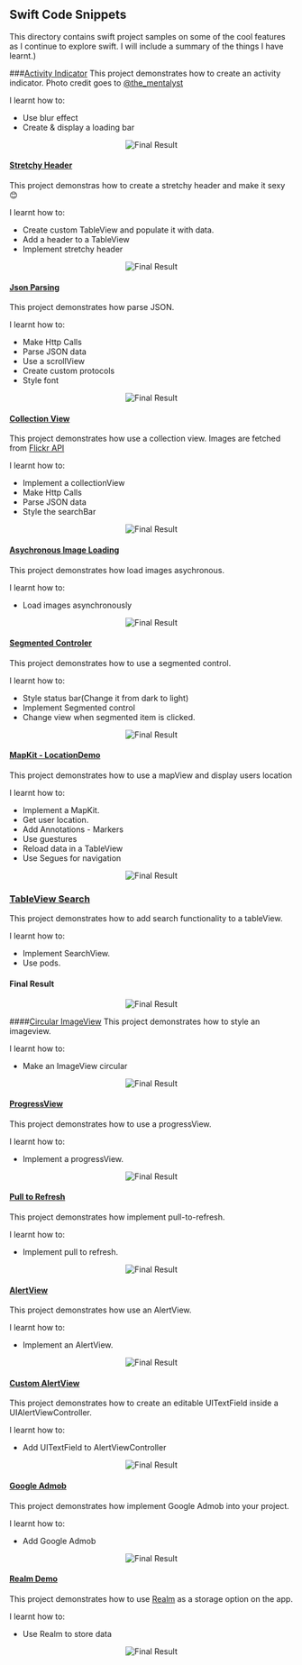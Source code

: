 Swift Code Snippets
-----------------------
This directory contains swift project samples on some of the cool features as I continue to explore swift. I will include a summary of the things I have learnt.)

###[Activity Indicator](https://github.com/kioko/swift-code-snippets/tree/master/Activity%20Indicator)
This project demonstrates how to create an activity indicator. Photo credit goes to [@the_mentalyst](http://www.thementalyst.net/)

I learnt how to:

* Use blur effect
* Create & display a loading bar

<p align="center">
  <img src="https://github.com/kioko/swift-code-snippets/blob/master/Activity%20Indicator/artwork/loadingBar.png?raw=true" alt="Final Result"/>
</p>

#### [Stretchy Header](https://github.com/kioko/swift-code-snippets/tree/master/StreachyHeaders)
This project demonstras how to create a stretchy header and make it sexy 😊

I learnt how to:

* Create custom TableView and populate it with data.
* Add a header to a TableView
* Implement stretchy header

<p align="center">
  <img src="https://github.com/kioko/swift-code-snippets/blob/master/StreachyHeaders/artwork/appDemo.gif?raw=true" alt="Final Result"/>
</p>

#### [Json Parsing](https://github.com/kioko/swift-code-snippets/tree/master/JsonParsing)
This project demonstrates how parse JSON.

I learnt how to:

* Make Http Calls
* Parse JSON data
* Use a scrollView
* Create custom protocols
* Style font

<p align="center">
  <img src="https://github.com/kioko/swift-code-snippets/blob/master/JsonParsing/artwork/JsonParsingDemo.gif?raw=true" alt="Final Result"/>
</p>

#### [Collection View](https://github.com/kioko/swift-code-snippets/tree/master/CollectionViewDemo)
This project demonstrates how use a collection view. Images are fetched from [Flickr API](https://www.flickr.com/services/api/)

I learnt how to:

* Implement a collectionView
* Make Http Calls
* Parse JSON data
* Style the searchBar

<p align="center">
  <img src="https://github.com/kioko/swift-code-snippets/blob/master/CollectionViewDemo/artwork/CollectionViewDemo.gif?raw=true" alt="Final Result"/>
</p>

#### [Asychronous Image Loading](https://github.com/kioko/swift-code-snippets/tree/master/CollectionViewDemo)
This project demonstrates how load images asychronous.

I learnt how to:

* Load images asynchronously

<p align="center">
  <img src="https://github.com/kioko/swift-code-snippets/blob/master/CollectionViewDemo/artwork/AsyncImageLoading.gif?raw=true" alt="Final Result"/>
</p>

#### [Segmented Controler](https://github.com/kioko/swift-code-snippets/tree/master/Segmented%20Controller)
This project demonstrates how to use a segmented control.

I learnt how to:

* Style status bar(Change it from dark to light)
* Implement Segmented control
* Change view when segmented item is clicked.

<p align="center">
  <img src="https://github.com/kioko/swift-code-snippets/blob/master/Segmented%20Controller/artwork/Segmented%20ControlView.png?raw=true" alt="Final Result"/>
</p>

#### [MapKit - LocationDemo](https://github.com/kioko/swift-code-snippets/tree/master/LocationDemo)
This project demonstrates how to use a mapView and display users location

I learnt how to:

* Implement a MapKit.
* Get user location.
* Add Annotations - Markers
* Use guestures
* Reload data in a TableView
* Use Segues for navigation

<p align="center">
  <img src="https://github.com/kioko/swift-code-snippets/blob/master/LocationDemo/artwork/LocationAdded.png?raw=true" alt="Final Result"/>
</p>

### [TableView Search](https://github.com/kioko/swift-code-snippets/tree/master/TableViewSearch)
This project demonstrates how to add search functionality to a tableView.

I learnt how to:

* Implement SearchView.
* Use pods.

#### Final Result

<p align="center">
  <img src="https://github.com/kioko/swift-code-snippets/blob/master/TableViewSearch/artwork/TableViewSearch.gif?raw=true" alt="Final Result"/>
</p>


####[Circular ImageView](https://github.com/kioko/swift-code-snippets/tree/master/CircularImageView)
This project demonstrates how to style an imageview.

I learnt how to:

* Make an ImageView circular

<p align="center">
  <img src="https://github.com/kioko/swift-code-snippets/blob/master/CircularImageView/artwork/CircularImageView.png?raw=true" alt="Final Result"/>
</p>

#### [ProgressView](https://github.com/kioko/swift-code-snippets/tree/master/ProgressView)
This project demonstrates how to use a progressView.

I learnt how to:

* Implement a progressView.

<p align="center">
  <img src="https://github.com/kioko/swift-code-snippets/blob/master/ProgressView/artwork/progressBar.png?raw=true" alt="Final Result"/>
</p>

#### [Pull to Refresh](https://github.com/kioko/swift-code-snippets/tree/master/PullToRefresh)
This project demonstrates how implement pull-to-refresh.

I learnt how to:

* Implement pull to refresh.

<p align="center">
  <img src="https://github.com/kioko/swift-code-snippets/blob/master/PullToRefresh/artwork/PullToRefresh.gif?raw=true" alt="Final Result"/>
</p>

#### [AlertView](https://github.com/kioko/swift-code-snippets/tree/master/AlertView)
This project demonstrates how use an AlertView.

I learnt how to:

* Implement an AlertView.

<p align="center">
  <img src="https://github.com/kioko/swift-code-snippets/blob/master/AlertView/artwork/AlertView.png?raw=true" alt="Final Result"/>
</p>

#### [Custom AlertView](https://github.com/kioko/swift-code-snippets/tree/master/CusstomAlertView)
This project demonstrates how to create an editable UITextField inside a UIAlertViewController.

I learnt how to:

* Add UITextField to AlertViewController

<p align="center">
  <img src="https://github.com/kioko/swift-code-snippets/blob/master/CusstomAlertView/artwork/CustomAlertViewController.png?raw=true" alt="Final Result"/>
</p>

#### [Google Admob](https://github.com/kioko/swift-code-snippets/tree/master/Admob)
This project demonstrates how implement Google Admob into your project.

I learnt how to:

* Add Google Admob

<p align="center">
  <img src="https://github.com/kioko/swift-code-snippets/blob/master/Admob/artwork/admob_artwork.png?raw=true" alt="Final Result"/>
</p>

#### [Realm Demo](https://github.com/kioko/swift-code-snippets/tree/master/RealmDemo)
This project demonstrates how to use [Realm](https://realm.io/docs/swift/latest/) as a storage option on the app.

I learnt how to:

* Use Realm to store data

<p align="center">
  <img src="https://github.com/kioko/swift-code-snippets/blob/master/RealmDemo/artwork/real_demo.png?raw=true" alt="Final Result"/>
</p>




